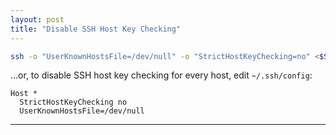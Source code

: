```yaml
---
layout: post
title: "Disable SSH Host Key Checking"
---
```


```bash
ssh -o "UserKnownHostsFile=/dev/null" -o "StrictHostKeyChecking=no" <$SSH_USER>@<$SSH_HOST>
```

...or, to disable SSH host key checking for every host, edit `~/.ssh/config`:
```
Host *
  StrictHostKeyChecking no
  UserKnownHostsFile=/dev/null
```

---
